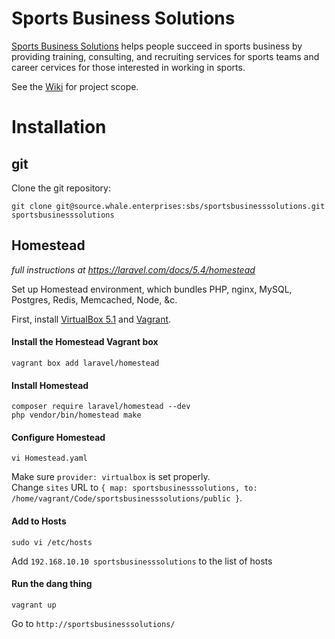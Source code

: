 # Sports Business Solutions

[Sports Business Solutions](http://www.sportsbusiness.solutions/) helps people succeed in sports business by providing training, consulting, and recruiting services for sports teams and career cervices for those interested in working in sports.

See the [Wiki](https://source.whale.enterprises/sbs/sportsbusinesssolutions/wikis/home) for project scope.

# Installation

## git

Clone the git repository:

```
git clone git@source.whale.enterprises:sbs/sportsbusinesssolutions.git sportsbusinesssolutions
```

## Homestead

*full instructions at https://laravel.com/docs/5.4/homestead*

Set up Homestead environment, which bundles PHP, nginx, MySQL, Postgres, Redis, Memcached, Node, &c.

First, install [VirtualBox 5.1](https://www.virtualbox.org/wiki/Downloads) and [Vagrant](https://www.vagrantup.com/downloads.html).

#### Install the Homestead Vagrant box

```
vagrant box add laravel/homestead
```

#### Install Homestead

```
composer require laravel/homestead --dev
php vendor/bin/homestead make
```

#### Configure Homestead

```
vi Homestead.yaml
```
Make sure `provider: virtualbox` is set properly.  
Change `sites` URL to `{ map: sportsbusinesssolutions, to: /home/vagrant/Code/sportsbusinesssolutions/public }`.

#### Add to Hosts

```
sudo vi /etc/hosts
```
Add `192.168.10.10 sportsbusinesssolutions` to the list of hosts

#### Run the dang thing

```
vagrant up
```
Go to `http://sportsbusinesssolutions/`

